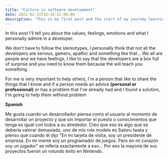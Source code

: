 ```yaml
---
title: "Culture in software development"
date: 2022-02-21T18:16:21-06:00
description: 'This is my first post and the start of my journey learning about Backend in launchX.'
---
```


In this post I'll tell you about the values, feelings, emotions and what I personally admire in a developer.

We don't have to follow the stereotypes, I personally think that not all the developers are serious, gamers, apathic and something like that... We all are people and we have feelings, I like to say that the developers are a box full of surprise and you need to know them because the will teach you something.

For me is very important to help others, I'm a person that like to share the things that I know and if a person needs an advice **(personal or professional)** or has a problem that I've already had and I found a solution, I'm going to help them without problem

**Spanish**

Me gusta cuando un desarrollador piensa como el usuario al momento de desarrollar un proyecto y que sin importar el puesto o conocimientos que tenga es igual con todos a su alrededor. Creo que eso es algo que se debería valorar demasiado, uno de mis role models es Satoru Iwata y pienso que cuando él dijo "En mi tarjeta de visita, soy un presidente de empresa. En mi mente soy un programador de juegos. Pero en mi corazón soy un jugador" se refería exactamente a eso... Por eso la mayoría de sus proyectos fueron un rotundo éxito en Nintendo.
